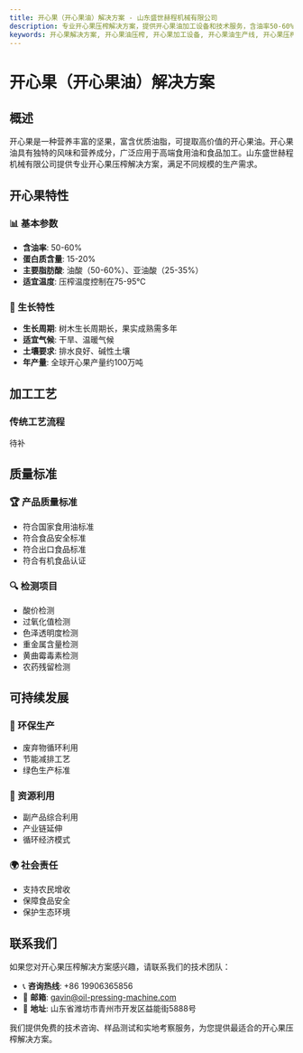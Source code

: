 ```yaml
---
title: 开心果（开心果油）解决方案 - 山东盛世赫程机械有限公司
description: 专业开心果压榨解决方案，提供开心果油加工设备和技术服务，含油率50-60%，富含油酸，满足高端食用油和营养保健品需求。
keywords: 开心果解决方案, 开心果油压榨, 开心果加工设备, 开心果油生产线, 开心果压榨工艺, 开心果压榨机, 开心果油提取, 开心果油料加工, 开心果油压榨设备, 开心果油生产设备
---
```


# 开心果（开心果油）解决方案

## 概述

开心果是一种营养丰富的坚果，富含优质油脂，可提取高价值的开心果油。开心果油具有独特的风味和营养成分，广泛应用于高端食用油和食品加工。山东盛世赫程机械有限公司提供专业开心果压榨解决方案，满足不同规模的生产需求。

## 开心果特性

### 📊 基本参数
- **含油率**: 50-60%
- **蛋白质含量**: 15-20%
- **主要脂肪酸**: 油酸（50-60%）、亚油酸（25-35%）
- **适宜温度**: 压榨温度控制在75-95℃

### 🌱 生长特性
- **生长周期**: 树木生长周期长，果实成熟需多年
- **适宜气候**: 干旱、温暖气候
- **土壤要求**: 排水良好、碱性土壤
- **年产量**: 全球开心果产量约100万吨

## 加工工艺

### 传统工艺流程
待补

## 质量标准

### 🏆 产品质量标准
- 符合国家食用油标准
- 符合食品安全标准
- 符合出口食品标准
- 符合有机食品认证

### 🔍 检测项目
- 酸价检测
- 过氧化值检测
- 色泽透明度检测
- 重金属含量检测
- 黄曲霉毒素检测
- 农药残留检测

## 可持续发展

### 🌱 环保生产
- 废弃物循环利用
- 节能减排工艺
- 绿色生产标准

### 🔄 资源利用
- 副产品综合利用
- 产业链延伸
- 循环经济模式

### 🌍 社会责任
- 支持农民增收
- 保障食品安全
- 保护生态环境

## 联系我们

如果您对开心果压榨解决方案感兴趣，请联系我们的技术团队：

- 📞 **咨询热线**: +86 19906365856
- 📧 **邮箱**: gavin@oil-pressing-machine.com
- 📍 **地址**: 山东省潍坊市青州市开发区益能街5888号

我们提供免费的技术咨询、样品测试和实地考察服务，为您提供最适合的开心果压榨解决方案。